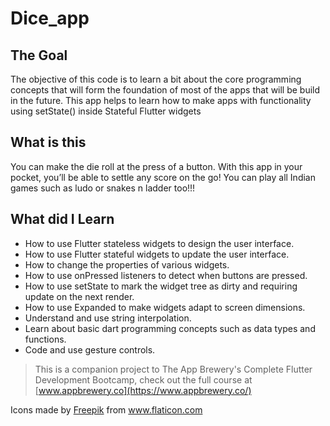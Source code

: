 # Dice_app

## The Goal
The objective of this code is to learn a bit about the core programming concepts that will form the foundation of most of the apps that will be build in the future. This app helps to learn how to make apps with functionality using setState() inside Stateful Flutter widgets

## What is this
You can make the die roll at the press of a button. With this app in your pocket, you’ll be able to settle any score on the go! You can play all Indian games such as ludo or snakes n ladder too!!!

## What did I Learn
* How to use Flutter stateless widgets to design the user interface.
* How to use Flutter stateful widgets to update the user interface.
* How to change the properties of various widgets.
* How to use onPressed listeners to detect when buttons are pressed.
* How to use setState to mark the widget tree as dirty and requiring update on the next render.
* How to use Expanded to make widgets adapt to screen dimensions.
* Understand and use string interpolation.
* Learn about basic dart programming concepts such as data types and functions.
* Code and use gesture controls.


>This is a companion project to The App Brewery's Complete Flutter Development Bootcamp, check out the full course at [www.appbrewery.co](https://www.appbrewery.co/)

Icons made by <a href="https://www.flaticon.com/authors/freepik" title="Freepik">Freepik</a> from <a href="https://www.flaticon.com/" title="Flaticon"> www.flaticon.com</a>